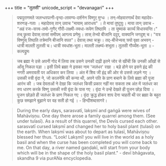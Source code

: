 +++
title = "तुलसी"
unicode_script = "devanagari"
+++


> पद्मपुराणमते जलन्धरपत्नी-वृन्दा-लावण्य-दर्शनेन विष्णुर् मुग्धः । तन्-मोहवारणार्थं देवा महादेव-शरणङ्-गताः । महादेवस् तान् उवाच "मायाम् आराधय" । ते मायां तुष्टुवुः। माया तान् उवाच - "अहं रजः-सत्त्व-तमो-गुणैर् गौरी-लक्ष्मी-स्वधा-रूपेण तिष्ठामि । ता युष्माकं कार्य्यं विधास्यन्ति।" तच् छ्रुत्वा देवास् तासां समीपम् आगत्य प्रणेमुः। तास् तेभ्यो बीजानि ददुर्, वाक्यानि जगदुश् च। "यत्र विष्णुस् तिष्ठति तत्रेमानि बीजानि वपत"। देवास् तथा चक्रुः। तद्-बीजेभ्यस् त्रयो वृक्षा अभवन् - धात्री मालती तुलसी च। धात्री स्वधांश-भूता। मालती लक्ष्म्यं-शभूता। तुलसी गौर्य्यंश-भूता ॥ - कल्पद्रुमः

> जब ब्रह्मा ने उसे अपनी गोद में लिया तब उसने उनकी दाढ़ी इतने जोर से खींची कि उनकी आँखों से आँसू निकल पड़ा । इसी लिये ब्रह्मा ने इसका नाम 'जलंधर' रखा । बड़े होने पर इसने इंद्र की नगरी अमरावती पर अधिकार कर लिया । अंत में शिव जी इंद्र की ओर से उससे लड़ने गए । उसकी स्त्री वृंदा ने, जो कालनेमि की कन्या थी, अपने पति के प्राण बचाने के लिये ब्रह्मा की पूजा आरंभ की । जब देवताओं ने देखा कि जलंधर किसी प्रकार नहीं मर सकता तब अंत में जलंधर का रुप धारण करके विष्णु उसकी स्त्री वृंदा के पास गए । वृंदा ने उन्हें देखते ही पूजन छोड़ दिया । पूजन छोड़ते ही जलंधर के प्राण निकल गए । वृंदा क्रुद्ध होकर शाप देना चाहती थी पर ब्रह्मा के बहुत कुछ समझाने बुझाने पर वह सती हो गई । - हिन्दीशब्दसागरे।

> During the early days, sarasvatī, lakṣmī and gaṅgā were wives of Mahāviṣṇu. One day there arose a family quarrel among them. (See under tulasī). As a result of this quarrel, the Devīs cursed each other. sarasvatī cursed lakṣmī and changed her to holy basil plant (tulasī) on the earth. When lakṣmī was about to depart as tulasī, Mahāviṣṇu blessed her thus. “Look! Lakṣmī! you will live in the world as a holy basil and when the curse has been completed you will come back to me. On that day, a river named gaṇḍakī, will start from your body which will be in the shape of the holy basil plant." -  devī bhāgavata, skandha 9 via purANa encyclopedia.